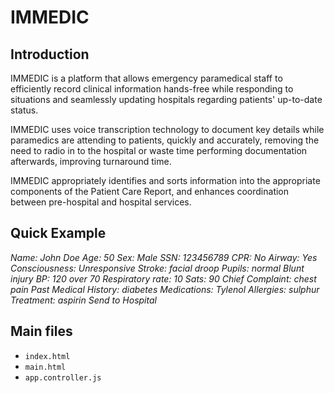 # IMMEDIC

## Introduction
IMMEDIC is a platform that allows emergency paramedical staff to efficiently record clinical information hands-free while responding to situations and seamlessly updating hospitals regarding patients' up-to-date status.

IMMEDIC uses voice transcription technology to document key details while paramedics are attending to patients, quickly and accurately, removing the need to radio in to the hospital or waste time performing documentation afterwards, improving turnaround time.

IMMEDIC appropriately identifies and sorts information into the appropriate components of the Patient Care Report, and enhances coordination between pre-hospital and hospital services.

## Quick Example
*Name: John Doe*
*Age: 50*
*Sex: Male*
*SSN: 123456789*
*CPR: No*
*Airway: Yes*
*Consciousness: Unresponsive*
*Stroke: facial droop*
*Pupils: normal*
*Blunt injury*
*BP: 120 over 70*
*Respiratory rate: 10*
*Sats: 90*
*Chief Complaint: chest pain*
*Past Medical History: diabetes*
*Medications: Tylenol*
*Allergies: sulphur*
*Treatment: aspirin*
*Send to Hospital*

## Main files
- `index.html`
- `main.html`
- `app.controller.js`
